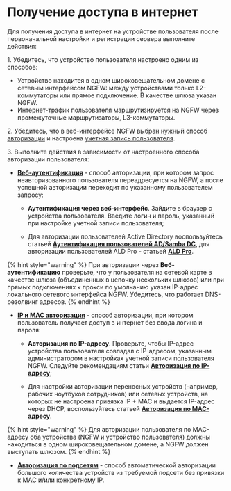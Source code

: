 # Получение доступа в интернет

Для получения доступа в интернет на устройстве пользователя после первоначальной настройки и регистрации сервера выполните действия:

1\. Убедитесь, что устройство пользователя настроено одним из способов:
*  Устройство находится в одном широковещательном домене с сетевым интерфейсом NGFW: между устройствами только L2-коммутаторы или прямое подключение. В качестве шлюза указан NGFW.
*  Интернет-трафик пользователя маршрутизируется на NGFW через промежуточные маршрутизаторы, L3-коммутаторы.

2\. Убедитесь, что в веб-интерфейсе NGFW выбран нужный способ [авторизации](/settings/users/authorization/README.md) и настроена [учетная запись пользователя](/settings/users/user-tree/README.md).

3\. Выполните действия в зависимости от настроенного способа авторизации пользователя:

* [**Веб-аутентификация**](/settings/users/authorization/web-authorization.md) - способ авторизации, при котором запрос неавторизованного пользователя переадресуется на NGFW, а после успешной авторизации переходит по указанному пользователем запросу:
    * **Аутентификация через веб-интерфейс**. Зайдите в браузер с устройства пользователя. Введите логин и пароль, указанный при настройке учетной записи пользователя;

    * Для авторизации пользователей Active Directory воспользуйтесь статьей [**Аутентификация пользователей AD/Samba DC**](/settings/users/active-directory/active-directory-user-authorization.md), для авторизации пользователей ALD Pro - статьей [**ALD Pro**](/settings/users/ald-pro.md#import-polzovatelei).

{% hint style="warning" %}
При авторизации через **Веб-аутентификацию** проверьте, что у пользователя на сетевой карте в качестве шлюза (объединенных в цепочку нескольких шлюзов) или при прямых подключениях к прокси по умолчанию указан IP-адрес локального сетевого интерфейса NGFW. Убедитесь, что работает DNS-резолвинг адресов.
{% endhint %}

* [**IP и MAC авторизация**](/settings/users/authorization/ip-and-mac-authorization/README.md) - способ авторизации, при котором пользователь получает доступ в интернет без ввода логина и пароля:

    * **Авторизация по IP-адресу**. Проверьте, чтобы IP-адрес устройства пользователя совпадал с IP-адресом, указанным администратором в настройках учетной записи пользователя NGFW. Следуйте рекомендациям статьи [**Авторизация по IP-адресу**](/settings/users/authorization/ip-and-mac-authorization/ip-authorization.md);

    * Для настройки авторизации переносных устройств (например, рабочих ноутбуков сотрудников) или сетевых устройств, на которых не настроена привязка IP + MAC и выдается IP-адрес через DHCP, воспользуйтесь статьей [**Авторизация по MAC-адресу**](/settings/users/authorization/ip-and-mac-authorization/mac-authorization.md).

{% hint style="warning" %}
Для авторизации пользователя по MAC-адресу оба устройства (NGFW и устройство пользователя) должны находиться в одном широковещательном домене, а NGFW должен выступать шлюзом.
{% endhint %}

* [**Авторизация по подсетям**](/settings/users/authorization/authorization-by-subnet.md) - способ автоматической авторизации большого количества устройств из требуемой подсети без привязки к MAC и/или конкретному IP.